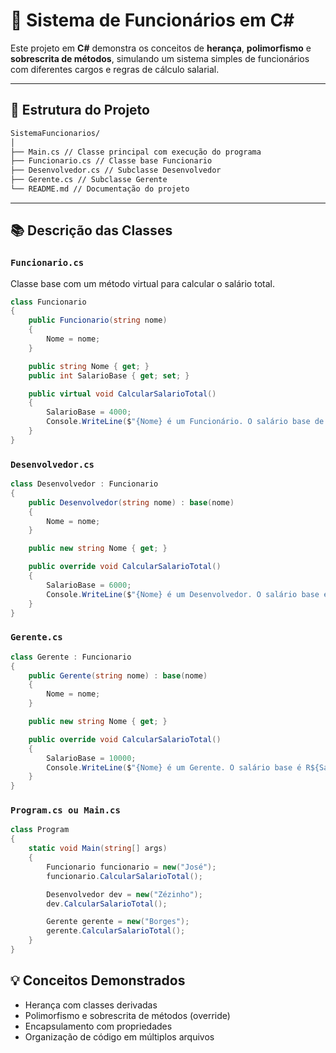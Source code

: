 # 💼 Sistema de Funcionários em C#

Este projeto em **C#** demonstra os conceitos de **herança**, **polimorfismo** e **sobrescrita de métodos**, simulando um sistema simples de funcionários com diferentes cargos e regras de cálculo salarial.

---

## 📁 Estrutura do Projeto
````bash
SistemaFuncionarios/
│
├── Main.cs // Classe principal com execução do programa
├── Funcionario.cs // Classe base Funcionario
├── Desenvolvedor.cs // Subclasse Desenvolvedor
├── Gerente.cs // Subclasse Gerente
└── README.md // Documentação do projeto

````
---

## 📚 Descrição das Classes

### `Funcionario.cs`

Classe base com um método virtual para calcular o salário total.

```csharp
class Funcionario
{
    public Funcionario(string nome)
    {
        Nome = nome;
    }

    public string Nome { get; }
    public int SalarioBase { get; set; }

    public virtual void CalcularSalarioTotal()
    {
        SalarioBase = 4000;
        Console.WriteLine($"{Nome} é um Funcionário. O salário base de um Funcionário é de R${SalarioBase}");
    }
}
````
### `Desenvolvedor.cs`
````csharp
class Desenvolvedor : Funcionario
{
    public Desenvolvedor(string nome) : base(nome)
    {
        Nome = nome;
    }

    public new string Nome { get; }

    public override void CalcularSalarioTotal()
    {
        SalarioBase = 6000;
        Console.WriteLine($"{Nome} é um Desenvolvedor. O salário base é R${SalarioBase} com bônus fixo de R$500. Total R${SalarioBase + 500}");
    }
}
````
### `Gerente.cs`
````csharp
class Gerente : Funcionario
{
    public Gerente(string nome) : base(nome)
    {
        Nome = nome;
    }

    public new string Nome { get; }

    public override void CalcularSalarioTotal()
    {
        SalarioBase = 10000;
        Console.WriteLine($"{Nome} é um Gerente. O salário base é R${SalarioBase} com bônus de 10%. Total R${SalarioBase + (SalarioBase * 0.10)}");
    }
}
````
### `Program.cs ou Main.cs`

````csharp
class Program
{
    static void Main(string[] args)
    {
        Funcionario funcionario = new("José");
        funcionario.CalcularSalarioTotal();

        Desenvolvedor dev = new("Zézinho");
        dev.CalcularSalarioTotal();

        Gerente gerente = new("Borges");
        gerente.CalcularSalarioTotal();
    }
}
````
## 💡 Conceitos Demonstrados
- Herança com classes derivadas
- Polimorfismo e sobrescrita de métodos (override)
- Encapsulamento com propriedades
- Organização de código em múltiplos arquivos
